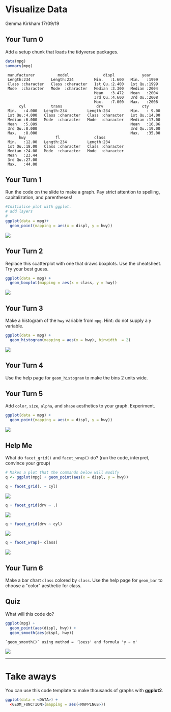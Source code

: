 Visualize Data
================
Gemma Kirkham
17/09/19

Your Turn 0
-----------

Add a setup chunk that loads the tidyverse packages.

``` r
data(mpg)
summary(mpg)
```

     manufacturer          model               displ            year     
     Length:234         Length:234         Min.   :1.600   Min.   :1999  
     Class :character   Class :character   1st Qu.:2.400   1st Qu.:1999  
     Mode  :character   Mode  :character   Median :3.300   Median :2004  
                                           Mean   :3.472   Mean   :2004  
                                           3rd Qu.:4.600   3rd Qu.:2008  
                                           Max.   :7.000   Max.   :2008  
          cyl           trans               drv                 cty       
     Min.   :4.000   Length:234         Length:234         Min.   : 9.00  
     1st Qu.:4.000   Class :character   Class :character   1st Qu.:14.00  
     Median :6.000   Mode  :character   Mode  :character   Median :17.00  
     Mean   :5.889                                         Mean   :16.86  
     3rd Qu.:8.000                                         3rd Qu.:19.00  
     Max.   :8.000                                         Max.   :35.00  
          hwy             fl               class          
     Min.   :12.00   Length:234         Length:234        
     1st Qu.:18.00   Class :character   Class :character  
     Median :24.00   Mode  :character   Mode  :character  
     Mean   :23.44                                        
     3rd Qu.:27.00                                        
     Max.   :44.00                                        

Your Turn 1
-----------

Run the code on the slide to make a graph. Pay strict attention to spelling, capitalization, and parentheses!

``` r
#Initialise plot with ggplot.
# add layers
#
ggplot(data = mpg)+
  geom_point(mapping = aes(x = displ, y = hwy))
```

![](Week-4-Visualize-Exercises_files/figure-markdown_github/unnamed-chunk-2-1.png)

Your Turn 2
-----------

Replace this scatterplot with one that draws boxplots. Use the cheatsheet. Try your best guess.

``` r
ggplot(data = mpg) +
  geom_boxplot(mapping = aes(x = class, y = hwy))
```

![](Week-4-Visualize-Exercises_files/figure-markdown_github/unnamed-chunk-3-1.png)

Your Turn 3
-----------

Make a histogram of the `hwy` variable from `mpg`. Hint: do not supply a y variable.

``` r
ggplot(data = mpg) +
  geom_histogram(mapping = aes(x = hwy), binwidth  = 2)
```

![](Week-4-Visualize-Exercises_files/figure-markdown_github/unnamed-chunk-4-1.png)

Your Turn 4
-----------

Use the help page for `geom_histogram` to make the bins 2 units wide.

Your Turn 5
-----------

Add `color`, `size`, `alpha`, and `shape` aesthetics to your graph. Experiment.

``` r
ggplot(data = mpg) +
  geom_point(mapping = aes(x = displ, y = hwy))
```

![](Week-4-Visualize-Exercises_files/figure-markdown_github/unnamed-chunk-6-1.png)

Help Me
-------

What do `facet_grid()` and `facet_wrap()` do? (run the code, interpret, convince your group)

``` r
# Makes a plot that the commands below will modify
q <- ggplot(mpg) + geom_point(aes(x = displ, y = hwy))

q + facet_grid(. ~ cyl)
```

![](Week-4-Visualize-Exercises_files/figure-markdown_github/unnamed-chunk-7-1.png)

``` r
q + facet_grid(drv ~ .)
```

![](Week-4-Visualize-Exercises_files/figure-markdown_github/unnamed-chunk-7-2.png)

``` r
q + facet_grid(drv ~ cyl)
```

![](Week-4-Visualize-Exercises_files/figure-markdown_github/unnamed-chunk-7-3.png)

``` r
q + facet_wrap(~ class)
```

![](Week-4-Visualize-Exercises_files/figure-markdown_github/unnamed-chunk-7-4.png)

Your Turn 6
-----------

Make a bar chart `class` colored by `class`. Use the help page for `geom_bar` to choose a "color" aesthetic for class.

Quiz
----

What will this code do?

``` r
ggplot(mpg) + 
  geom_point(aes(displ, hwy)) +
  geom_smooth(aes(displ, hwy))
```

    `geom_smooth()` using method = 'loess' and formula 'y ~ x'

![](Week-4-Visualize-Exercises_files/figure-markdown_github/unnamed-chunk-9-1.png)

------------------------------------------------------------------------

Take aways
==========

You can use this code template to make thousands of graphs with **ggplot2**.

``` r
ggplot(data = <DATA>) +
  <GEOM_FUNCTION>(mapping = aes(<MAPPINGS>))
```
